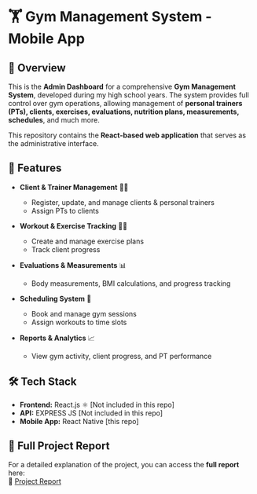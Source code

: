 # 🏋️ Gym Management System - Mobile App

## 📌 Overview
This is the **Admin Dashboard** for a comprehensive **Gym Management System**, developed during my high school years. The system provides full control over gym operations, allowing management of **personal trainers (PTs), clients, exercises, evaluations, nutrition plans, measurements, schedules**, and much more.

This repository contains the **React-based web application** that serves as the administrative interface.

## 🚀 Features
- **Client & Trainer Management** 🏃‍♂️  
  - Register, update, and manage clients & personal trainers  
  - Assign PTs to clients  

- **Workout & Exercise Tracking** 🏋️‍♀️  
  - Create and manage exercise plans  
  - Track client progress  

- **Evaluations & Measurements** 📊  
  - Body measurements, BMI calculations, and progress tracking  

- **Scheduling System** 📅  
  - Book and manage gym sessions  
  - Assign workouts to time slots  

- **Reports & Analytics** 📈  
  - View gym activity, client progress, and PT performance  

## 🛠️ Tech Stack
- **Frontend:** React.js ⚛️ [Not included in this repo]  
- **API:** EXPRESS JS [Not included in this repo]  
- **Mobile App:** React Native [this repo] 

## 📜 Full Project Report  
For a detailed explanation of the project, you can access the **full report** here:  
📎 [Project Report](https://drive.google.com/drive/u/2/folders/1CfDuSDzbuhbMe3GK9700VGL_ITA9t4y1)  
